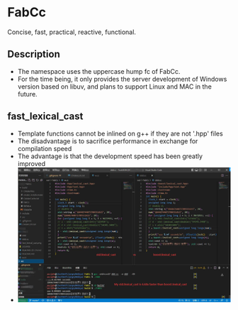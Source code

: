# FabCc
Concise, fast, practical, reactive, functional.
## Description
- The namespace uses the uppercase hump fc of FabCc.
- For the time being, it only provides the server development of Windows version based on libuv, and plans to support Linux and MAC in the future.
## fast_lexical_cast
- Template functions cannot be inlined on g++ if they are not '.hpp' files
- The disadvantage is to sacrifice performance in exchange for compilation speed
- The advantage is that the development speed has been greatly improved
- ![fast_lexical_cast](./fast_lexical_cast.jpg)
